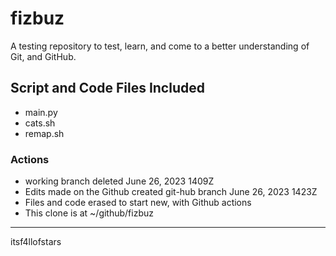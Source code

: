 # fizbuz

A testing repository to test, learn, and come to a better understanding of Git,
and GitHub.<br>

## Script and Code Files Included

- main.py
- cats.sh
- remap.sh

### Actions

- working branch deleted June 26, 2023 1409Z
- Edits made on the Github created git-hub branch June 26, 2023 1423Z
- Files and code erased to start new, with Github actions
- This clone is at ~/github/fizbuz

---

itsf4llofstars
